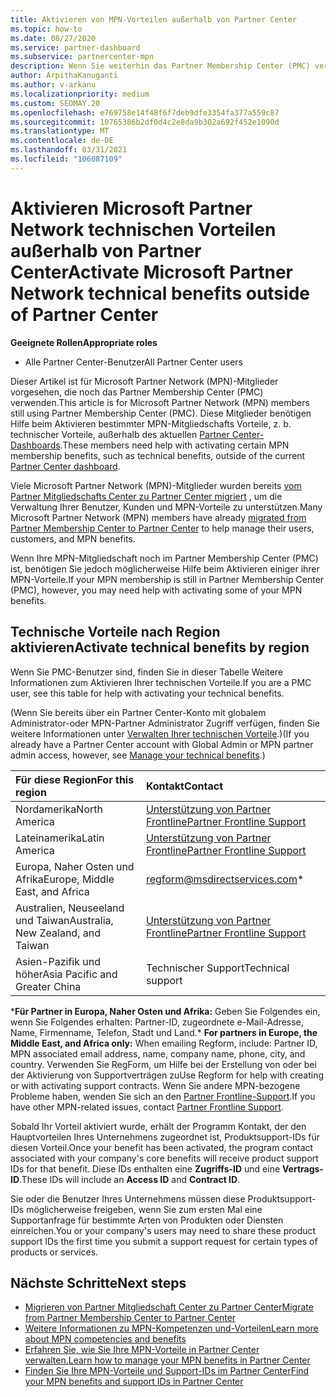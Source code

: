 ```yaml
---
title: Aktivieren von MPN-Vorteilen außerhalb von Partner Center
ms.topic: how-to
ms.date: 08/27/2020
ms.service: partner-dashboard
ms.subservice: partnercenter-mpn
description: Wenn Sie weiterhin das Partner Membership Center (PMC) verwenden, informieren Sie sich darüber, welche Personen Sie kontaktieren müssen, um Ihre MPN-Vorteile beim technischen Support zu aktivieren und Ihnen die Vorteile von Support-IDs
author: ArpithaKanuganti
ms.author: v-arkanu
ms.localizationpriority: medium
ms.custom: SEOMAY.20
ms.openlocfilehash: e769758e14f48f6f7deb9dfe3354fa377a559c87
ms.sourcegitcommit: 10765386b2df0d4c2e8da9b302a692f452e1090d
ms.translationtype: MT
ms.contentlocale: de-DE
ms.lasthandoff: 03/31/2021
ms.locfileid: "106087109"
---
```

# <a name="activate-microsoft-partner-network-technical-benefits-outside-of-partner-center"></a><span data-ttu-id="cdaa3-103">Aktivieren Microsoft Partner Network technischen Vorteilen außerhalb von Partner Center</span><span class="sxs-lookup"><span data-stu-id="cdaa3-103">Activate Microsoft Partner Network technical benefits outside of Partner Center</span></span>


<span data-ttu-id="cdaa3-104">**Geeignete Rollen**</span><span class="sxs-lookup"><span data-stu-id="cdaa3-104">**Appropriate roles**</span></span>

- <span data-ttu-id="cdaa3-105">Alle Partner Center-Benutzer</span><span class="sxs-lookup"><span data-stu-id="cdaa3-105">All Partner Center users</span></span>

<span data-ttu-id="cdaa3-106">Dieser Artikel ist für Microsoft Partner Network (MPN)-Mitglieder vorgesehen, die noch das Partner Membership Center (PMC) verwenden.</span><span class="sxs-lookup"><span data-stu-id="cdaa3-106">This article is for Microsoft Partner Network (MPN) members still using Partner Membership Center (PMC).</span></span> <span data-ttu-id="cdaa3-107">Diese Mitglieder benötigen Hilfe beim Aktivieren bestimmter MPN-Mitgliedschafts Vorteile, z. b. technischer Vorteile, außerhalb des aktuellen [Partner Center-Dashboards](https://partner.microsoft.com/dashboard).</span><span class="sxs-lookup"><span data-stu-id="cdaa3-107">These members need help with activating certain MPN membership benefits, such as technical benefits, outside of the current [Partner Center dashboard](https://partner.microsoft.com/dashboard).</span></span>

<span data-ttu-id="cdaa3-108">Viele Microsoft Partner Network (MPN)-Mitglieder wurden bereits [vom Partner Mitgliedschafts Center zu Partner Center migriert](prepare-pmc-pc-migration.md) , um die Verwaltung Ihrer Benutzer, Kunden und MPN-Vorteile zu unterstützen.</span><span class="sxs-lookup"><span data-stu-id="cdaa3-108">Many Microsoft Partner Network (MPN) members have already [migrated from Partner Membership Center to Partner Center](prepare-pmc-pc-migration.md) to help manage their users, customers, and MPN benefits.</span></span>

<span data-ttu-id="cdaa3-109">Wenn Ihre MPN-Mitgliedschaft noch im Partner Membership Center (PMC) ist, benötigen Sie jedoch möglicherweise Hilfe beim Aktivieren einiger ihrer MPN-Vorteile.</span><span class="sxs-lookup"><span data-stu-id="cdaa3-109">If your MPN membership is still in Partner Membership Center (PMC), however, you may need help with activating some of your MPN benefits.</span></span>

## <a name="activate-technical-benefits-by-region"></a><span data-ttu-id="cdaa3-110">Technische Vorteile nach Region aktivieren</span><span class="sxs-lookup"><span data-stu-id="cdaa3-110">Activate technical benefits by region</span></span>

<span data-ttu-id="cdaa3-111">Wenn Sie PMC-Benutzer sind, finden Sie in dieser Tabelle Weitere Informationen zum Aktivieren Ihrer technischen Vorteile.</span><span class="sxs-lookup"><span data-stu-id="cdaa3-111">If you are a PMC user, see this table for help with activating your technical benefits.</span></span>

<span data-ttu-id="cdaa3-112">(Wenn Sie bereits über ein Partner Center-Konto mit globalem Administrator-oder MPN-Partner Administrator Zugriff verfügen, finden Sie weitere Informationen unter [Verwalten Ihrer technischen Vorteile](manage-your-partner-network-benefits.md#manage-technical-benefits).)</span><span class="sxs-lookup"><span data-stu-id="cdaa3-112">(If you already have a Partner Center account with Global Admin or MPN partner admin access, however, see [Manage your technical benefits](manage-your-partner-network-benefits.md#manage-technical-benefits).)</span></span>

|<span data-ttu-id="cdaa3-113">Für diese Region</span><span class="sxs-lookup"><span data-stu-id="cdaa3-113">For this region</span></span>  | <span data-ttu-id="cdaa3-114">Kontakt</span><span class="sxs-lookup"><span data-stu-id="cdaa3-114">Contact</span></span> |
|:--------|:------------|
|<span data-ttu-id="cdaa3-115">Nordamerika</span><span class="sxs-lookup"><span data-stu-id="cdaa3-115">North America</span></span>  | [<span data-ttu-id="cdaa3-116">Unterstützung von Partner Frontline</span><span class="sxs-lookup"><span data-stu-id="cdaa3-116">Partner Frontline Support</span></span>](https://partner.microsoft.com/support?issueid=300-0042)  |
|<span data-ttu-id="cdaa3-117">Lateinamerika</span><span class="sxs-lookup"><span data-stu-id="cdaa3-117">Latin America</span></span>  | [<span data-ttu-id="cdaa3-118">Unterstützung von Partner Frontline</span><span class="sxs-lookup"><span data-stu-id="cdaa3-118">Partner Frontline Support</span></span>](https://partner.microsoft.com/support?issueid=300-0042)  |
|<span data-ttu-id="cdaa3-119">Europa, Naher Osten und Afrika</span><span class="sxs-lookup"><span data-stu-id="cdaa3-119">Europe, Middle East, and Africa</span></span>  | [regform@msdirectservices.com](mailto:regform@msdirectservices.com)*  |
|<span data-ttu-id="cdaa3-120">Australien, Neuseeland und Taiwan</span><span class="sxs-lookup"><span data-stu-id="cdaa3-120">Australia, New Zealand, and Taiwan</span></span>  | [<span data-ttu-id="cdaa3-121">Unterstützung von Partner Frontline</span><span class="sxs-lookup"><span data-stu-id="cdaa3-121">Partner Frontline Support</span></span>](https://partner.microsoft.com/support?issueid=300-0042)  |
|<span data-ttu-id="cdaa3-122">Asien-Pazifik und höher</span><span class="sxs-lookup"><span data-stu-id="cdaa3-122">Asia Pacific and Greater China</span></span>  | <span data-ttu-id="cdaa3-123">Technischer Support</span><span class="sxs-lookup"><span data-stu-id="cdaa3-123">Technical support</span></span>  |

<span data-ttu-id="cdaa3-124">\***Für Partner in Europa, Naher Osten und Afrika:** Geben Sie Folgendes ein, wenn Sie Folgendes erhalten: Partner-ID, zugeordnete e-Mail-Adresse, Name, Firmenname, Telefon, Stadt und Land.</span><span class="sxs-lookup"><span data-stu-id="cdaa3-124">\* **For partners in Europe, the Middle East, and Africa only:** When emailing Regform, include: Partner ID, MPN associated email address, name, company name, phone, city, and country.</span></span> <span data-ttu-id="cdaa3-125">Verwenden Sie RegForm, um Hilfe bei der Erstellung von oder bei der Aktivierung von Supportverträgen zu</span><span class="sxs-lookup"><span data-stu-id="cdaa3-125">Use Regform for help with creating or with activating support contracts.</span></span> <span data-ttu-id="cdaa3-126">Wenn Sie andere MPN-bezogene Probleme haben, wenden Sie sich an den [Partner Frontline-Support](https://partner.microsoft.com/support?issueid=300-0042).</span><span class="sxs-lookup"><span data-stu-id="cdaa3-126">If you have other MPN-related issues, contact [Partner Frontline Support](https://partner.microsoft.com/support?issueid=300-0042).</span></span>

<span data-ttu-id="cdaa3-127">Sobald Ihr Vorteil aktiviert wurde, erhält der Programm Kontakt, der den Hauptvorteilen Ihres Unternehmens zugeordnet ist, Produktsupport-IDs für diesen Vorteil.</span><span class="sxs-lookup"><span data-stu-id="cdaa3-127">Once your benefit has been activated, the program contact associated with your company's core benefits will receive product support IDs for that benefit.</span></span> <span data-ttu-id="cdaa3-128">Diese IDs enthalten eine **Zugriffs-ID** und eine **Vertrags-ID**.</span><span class="sxs-lookup"><span data-stu-id="cdaa3-128">These IDs will include an **Access ID** and **Contract ID**.</span></span> 

<span data-ttu-id="cdaa3-129">Sie oder die Benutzer Ihres Unternehmens müssen diese Produktsupport-IDs möglicherweise freigeben, wenn Sie zum ersten Mal eine Supportanfrage für bestimmte Arten von Produkten oder Diensten einreichen.</span><span class="sxs-lookup"><span data-stu-id="cdaa3-129">You or your company's users may need to share these product support IDs the first time you submit a support request for certain types of products or services.</span></span>

## <a name="next-steps"></a><span data-ttu-id="cdaa3-130">Nächste Schritte</span><span class="sxs-lookup"><span data-stu-id="cdaa3-130">Next steps</span></span>

- [<span data-ttu-id="cdaa3-131">Migrieren von Partner Mitgliedschaft Center zu Partner Center</span><span class="sxs-lookup"><span data-stu-id="cdaa3-131">Migrate from Partner Membership Center to Partner Center</span></span>](prepare-pmc-pc-migration.md)
- [<span data-ttu-id="cdaa3-132">Weitere Informationen zu MPN-Kompetenzen und-Vorteilen</span><span class="sxs-lookup"><span data-stu-id="cdaa3-132">Learn more about MPN competencies and benefits</span></span>](learn-about-competencies.md)
- [<span data-ttu-id="cdaa3-133">Erfahren Sie, wie Sie Ihre MPN-Vorteile in Partner Center verwalten.</span><span class="sxs-lookup"><span data-stu-id="cdaa3-133">Learn how to manage your MPN benefits in Partner Center</span></span>](manage-your-partner-network-benefits.md)
- [<span data-ttu-id="cdaa3-134">Finden Sie Ihre MPN-Vorteile und Support-IDs im Partner Center</span><span class="sxs-lookup"><span data-stu-id="cdaa3-134">Find your MPN benefits and support IDs in Partner Center</span></span>](mpn-find-benefits.md)
